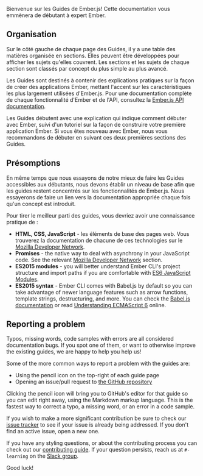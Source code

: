 Bienvenue sur les Guides de Ember.js! Cette documentation vous emmènera de débutant à expert Ember.

## Organisation

Sur le côté gauche de chaque page des Guides, il y a une table des matières organisée en sections. Elles peuvent être développées pour afficher les sujets qu'elles couvrent. Les sections et les sujets de chaque section sont classés par concept du plus simple au plus avancé.

Les Guides sont destinés à contenir des explications pratiques sur la façon de créer des applications Ember, mettant l'accent sur les caractéristiques les plus largement utilisées d'Ember.js. Pour une documentation complète de chaque fonctionnalité d'Ember et de l'API, consultez la [Ember.js API documentation](http://emberjs.com/api/).

Les Guides débutent avec une explication qui indique comment débuter avec Ember, suivi d'un tutoriel sur la façon de construire votre première application Ember. Si vous êtes nouveau avec Ember, nous vous recommandons de débuter en suivant ces deux premières sections des Guides.

## Présomptions

En même temps que nous essayons de notre mieux de faire les Guides accessibles aux débutants, nous devons établir un niveau de base afin que les guides restent concentrés sur les fonctionnalités de Ember.js. Nous essayerons de faire un lien vers la documentation appropriée chaque fois qu'un concept est introduit.

Pour tirer le meilleur parti des guides, vous devriez avoir une connaissance pratique de :

* **HTML, CSS, JavaScript** - les éléments de base des pages web. Vous trouverez la documentation de chacune de ces technologies sur le [Mozilla Developer Network](https://developer.mozilla.org/en-US/docs/Web).
* **Promises** - the native way to deal with asynchrony in your JavaScript code. See the relevant [Mozilla Developer Network](https://developer.mozilla.org/en-US/docs/Web/JavaScript/Reference/Global_Objects/Promise) section.
* **ES2015 modules** - you will better understand Ember CLI's project structure and import paths if you are comfortable with [ES6 JavaScript Modules](http://jsmodules.io/).
* **ES2015 syntax** - Ember CLI comes with Babel.js by default so you can take advantage of newer language features such as arrow functions, template strings, destructuring, and more. You can check the [Babel.js documentation](https://babeljs.io/docs/learn-es2015/) or read [Understanding ECMAScript 6](https://leanpub.com/understandinges6/read) online.

## Reporting a problem

Typos, missing words, code samples with errors are all considered documentation bugs. If you spot one of them, or want to otherwise improve the existing guides, we are happy to help you help us!

Some of the more common ways to report a problem with the guides are:

* Using the pencil icon on the top-right of each guide page
* Opening an issue/pull request to [the GitHub repository](https://github.com/emberjs/guides/)

Clicking the pencil icon will bring you to GitHub's editor for that guide so you can edit right away, using the Markdown markup language. This is the fastest way to correct a typo, a missing word, or an error in a code sample.

If you wish to make a more significant contribution be sure to check our [issue tracker](https://github.com/emberjs/guides/issues) to see if your issue is already being addressed. If you don't find an active issue, open a new one.

If you have any styling questions, or about the contributing process you can check out our [contributing guide](https://github.com/emberjs/guides/blob/master/CONTRIBUTING.md). If your question persists, reach us at `#-learning` on the [Slack group](https://ember-community-slackin.herokuapp.com/).

Good luck!